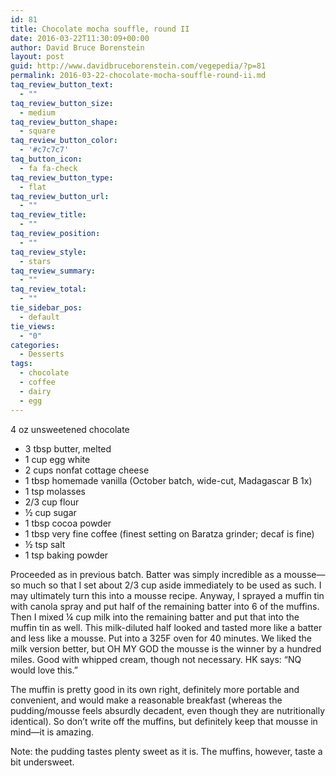 ```yaml
---
id: 81
title: Chocolate mocha souffle, round II
date: 2016-03-22T11:30:09+00:00
author: David Bruce Borenstein
layout: post
guid: http://www.davidbruceborenstein.com/vegepedia/?p=81
permalink: 2016-03-22-chocolate-mocha-souffle-round-ii.md
taq_review_button_text:
  - ""
taq_review_button_size:
  - medium
taq_review_button_shape:
  - square
taq_review_button_color:
  - '#c7c7c7'
taq_button_icon:
  - fa fa-check
taq_review_button_type:
  - flat
taq_review_button_url:
  - ""
taq_review_title:
  - ""
taq_review_position:
  - ""
taq_review_style:
  - stars
taq_review_summary:
  - ""
taq_review_total:
  - ""
tie_sidebar_pos:
  - default
tie_views:
  - "0"
categories:
  - Desserts
tags:
  - chocolate
  - coffee
  - dairy
  - egg
---
```

4 oz unsweetened chocolate

  * 3 tbsp butter, melted
  * 1 cup egg white
  * 2 cups nonfat cottage cheese
  * 1 tbsp homemade vanilla (October batch, wide-cut, Madagascar B 1x)
  * 1 tsp molasses
  * 2/3 cup flour
  * ½ cup sugar
  * 1 tbsp cocoa powder
  * 1 tbsp very fine coffee (finest setting on Baratza grinder; decaf is fine)
  * ½ tsp salt
  * 1 tsp baking powder

<u></u>Proceeded as in previous batch. Batter was simply incredible as a mousse—so much so that I set about 2/3 cup aside immediately to be used as such. I may ultimately turn this into a mousse recipe. Anyway, I sprayed a muffin tin with canola spray and put half of the remaining batter into 6 of the muffins. Then I mixed ¼ cup milk into the remaining batter and put that into the muffin tin as well. This milk-diluted half looked and tasted more like a batter and less like a mousse. Put into a 325F oven for 40 minutes. We liked the milk version better, but OH MY GOD the mousse is the winner by a hundred miles. Good with whipped cream, though not necessary. HK says: “NQ would love this.”

The muffin is pretty good in its own right, definitely more portable and convenient, and would make a reasonable breakfast (whereas the pudding/mousse feels absurdly decadent, even though they are nutritionally identical). So don’t write off the muffins, but definitely keep that mousse in mind—it is amazing.

Note: the pudding tastes plenty sweet as it is. The muffins, however, taste a bit undersweet.